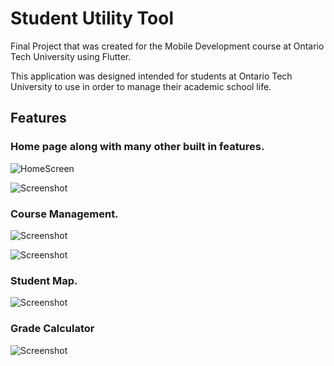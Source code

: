 # Student Utility Tool

Final Project that was created for the Mobile Development course at Ontario Tech University using Flutter.

This application was designed intended for students at Ontario Tech University to use in order to manage their academic school life.

## Features

### Home page along with many other built in features.
![HomeScreen](/screen_shots/HomeScreen.png)

![Screenshot](/screen_shots/Drawer.png)

### Course Management.
![Screenshot](/screen_shots/Courses.png)

![Screenshot](/screen_shots/Acessment.png)

### Student Map.
![Screenshot](//screen_shots/map.png)

### Grade Calculator
![Screenshot](/screen_shots/Calculator.png)
